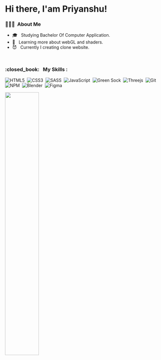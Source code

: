 # Hi there, I'am Priyanshu!



<h3> 👨🏻‍💻 &nbsp;About Me </h3>


- 🎓 &nbsp; Studying Bachelor Of Computer Application.
- 🌱 &nbsp; Learning more about webGL and shaders.
- :smiling_imp: &nbsp; Currently I creating clone website.
<br/>


<h3> :closed_book: &nbsp; My Skills : </h3>


![HTML5](https://img.shields.io/badge/html5-%23E34F26.svg?style=for-the-badge&logo=html5&logoColor=white)&nbsp;
![CSS3](https://img.shields.io/badge/css3-%231572B6.svg?style=for-the-badge&logo=css3&logoColor=white)&nbsp;
![SASS](https://img.shields.io/badge/SASS-hotpink.svg?style=for-the-badge&logo=SASS&logoColor=white)&nbsp;
![JavaScript](https://img.shields.io/badge/javascript-%23323330.svg?style=for-the-badge&logo=javascript&logoColor=%23F7DF1E)&nbsp;
![Green Sock](https://img.shields.io/badge/green%20sock-88CE02?style=for-the-badge&logo=greensock&logoColor=white)&nbsp;
![Threejs](https://img.shields.io/badge/threejs-black?style=for-the-badge&logo=three.js&logoColor=white)&nbsp;
![Git](https://img.shields.io/badge/git-%23F05033.svg?style=for-the-badge&logo=git&logoColor=white)&nbsp;
  ![NPM](https://img.shields.io/badge/NPM-%23000000.svg?style=for-the-badge&logo=npm&logoColor=white)&nbsp;
  ![Blender](https://img.shields.io/badge/blender-%23F5792A.svg?style=for-the-badge&logo=blender&logoColor=white)&nbsp;
  ![Figma](https://img.shields.io/badge/figma-%23F24E1E.svg?style=for-the-badge&logo=figma&logoColor=white)&nbsp;
<br />

<a href="https://github.com/devilx2055">
  <img  width="47%" align="left" src="https://github-readme-stats.vercel.app/api?username=devilx2055&theme=blue-green&show_icons=true" />
  
<!--   <img  width="47%" align="left" src="https://github-readme-stats.vercel.app/api/top-langs/?username=devilx2055&theme=blue-green&layout=compact" /> -->
</a>

